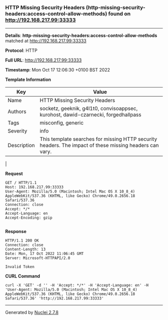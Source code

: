 ### HTTP Missing Security Headers (http-missing-security-headers:access-control-allow-methods) found on http://192.168.217.99:33333
---
**Details**: **http-missing-security-headers:access-control-allow-methods**  matched at http://192.168.217.99:33333

**Protocol**: HTTP

**Full URL**: http://192.168.217.99:33333

**Timestamp**: Mon Oct 17 12:06:30 +0100 BST 2022

**Template Information**

| Key | Value |
|---|---|
| Name | HTTP Missing Security Headers |
| Authors | socketz, geeknik, g4l1t0, convisoappsec, kurohost, dawid-czarnecki, forgedhallpass |
| Tags | misconfig, generic |
| Severity | info |
| Description | This template searches for missing HTTP security headers. The impact of these missing headers can vary.
 |

**Request**
```http
GET / HTTP/1.1
Host: 192.168.217.99:33333
User-Agent: Mozilla/5.0 (Macintosh; Intel Mac OS X 10_8_4) AppleWebKit/537.36 (KHTML, like Gecko) Chrome/49.0.2656.18 Safari/537.36
Connection: close
Accept: */*
Accept-Language: en
Accept-Encoding: gzip


```

**Response**
```http
HTTP/1.1 200 OK
Connection: close
Content-Length: 13
Date: Mon, 17 Oct 2022 11:06:45 GMT
Server: Microsoft-HTTPAPI/2.0

Invalid Token
```


**CURL Command**
```
curl -X 'GET' -d '' -H 'Accept: */*' -H 'Accept-Language: en' -H 'User-Agent: Mozilla/5.0 (Macintosh; Intel Mac OS X 10_8_4) AppleWebKit/537.36 (KHTML, like Gecko) Chrome/49.0.2656.18 Safari/537.36' 'http://192.168.217.99:33333'
```
---
Generated by [Nuclei 2.7.8](https://github.com/projectdiscovery/nuclei)